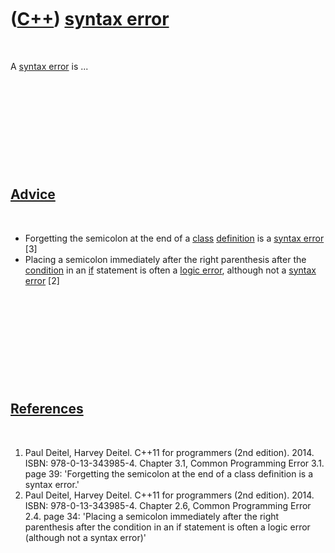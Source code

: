 



 

 

 

 

 

([C++](Cpp.htm)) [syntax error](CppSyntaxError.htm)
===================================================

 

A [syntax error](CppSyntaxError.htm) is ...

 

 

 

 

 

[Advice](CppAdvice.htm)
-----------------------

 

-   Forgetting the semicolon at the end of a [class](CppClass.htm)
    [definition](CppDefinition.htm) is a [syntax
    error](CppSyntaxError.htm) \[3\]
-   Placing a semicolon immediately after the right parenthesis after
    the [condition](CppCondition.htm) in an [if](CppIf.htm) statement is
    often a [logic error](CppLogicError.htm), although not a [syntax
    error](CppSyntaxError.htm) \[2\]

 

 

 

 

 

[References](CppReferences.htm)
-------------------------------

 

1.  Paul Deitel, Harvey Deitel. C++11 for programmers (2nd edition).
    2014. ISBN: 978-0-13-343985-4. Chapter 3.1, Common Programming
    Error 3.1. page 39: 'Forgetting the semicolon at the end of a class
    definition is a syntax error.'
2.  Paul Deitel, Harvey Deitel. C++11 for programmers (2nd edition).
    2014. ISBN: 978-0-13-343985-4. Chapter 2.6, Common Programming
    Error 2.4. page 34: 'Placing a semicolon immediately after the right
    parenthesis after the condition in an if statement is often a logic
    error (although not a syntax error)'

 

 

 

 

 





 



